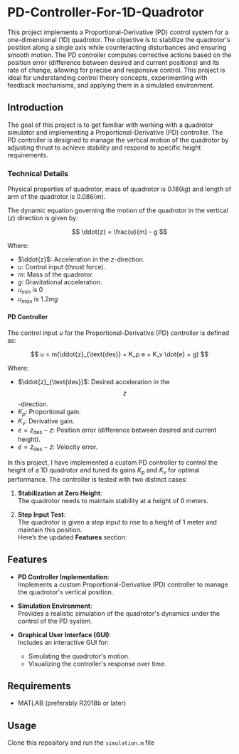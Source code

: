 # PD-Controller-For-1D-Quadrotor
This project implements a Proportional-Derivative (PD) control system for a one-dimensional (1D) quadrotor. The objective is to stabilize the quadrotor's position along a single axis while counteracting disturbances and ensuring smooth motion. The PD controller computes corrective actions based on the position error (difference between desired and current positions) and its rate of change, allowing for precise and responsive control. This project is ideal for understanding control theory concepts, experimenting with feedback mechanisms, and applying them in a simulated environment.

## Introduction  
The goal of this project is to get familiar with working with a quadrotor simulator and implementing a Proportional-Derivative (PD) controller. The PD controller is designed to manage the vertical motion of the quadrotor by adjusting thrust to achieve stability and respond to specific height requirements.  

### Technical Details  

Physical properties of quadrotor, mass of quadrotor is 0.18($kg$) and length of arm of the quadrotor is 0.086($m$).

The dynamic equation governing the motion of the quadrotor in the vertical ($z$) direction is given by:  

$$
\ddot{z} = \frac{u}{m} - g
$$  

Where:  
- $\ddot{z}$: Acceleration in the $z$-direction.  
- $u$: Control input (thrust force).  
- $m$: Mass of the quadrotor.  
- $g$: Gravitational acceleration.
- $u_{min}$ is 0
- $u_{max}$ is $1.2mg$  

#### PD Controller  
The control input $u$ for the Proportional-Derivative (PD) controller is defined as:  

$$
u = m(\ddot{z}_{\text{des}} + K_p e + K_v \dot{e} + g)
$$  

Where:  
- $\ddot{z}_{\text{des}}$: Desired acceleration in the $$z$$-direction.  
- $K_p$: Proportional gain.  
- $K_v$: Derivative gain.  
- $e = z_{\text{des}} - z$: Position error (difference between desired and current height).  
- $\dot{e} = \dot{z}_{\text{des}} - \dot{z}$: Velocity error. 

In this project, I have implemented a custom PD controller to control the height of a 1D quadrotor and tuned its gains $K_p$ and $K_v$ for optimal performance. The controller is tested with two distinct cases:  

1. **Stabilization at Zero Height**:  
   The quadrotor needs to maintain stability at a height of 0 meters.  

2. **Step Input Test**:  
   The quadrotor is given a step input to rise to a height of 1 meter and maintain this position.  
Here’s the updated **Features** section:  

## Features  
- **PD Controller Implementation**:  
  Implements a custom Proportional-Derivative (PD) controller to manage the quadrotor's vertical position.  

- **Simulation Environment**:  
  Provides a realistic simulation of the quadrotor's dynamics under the control of the PD system.  

- **Graphical User Interface (GUI)**:  
  Includes an interactive GUI for:  
  - Simulating the quadrotor's motion.  
  - Visualizing the controller's response over time.

## Requirements
- MATLAB (preferably R2018b or later)

## Usage
Clone this repository and run the `simulation.m` file
